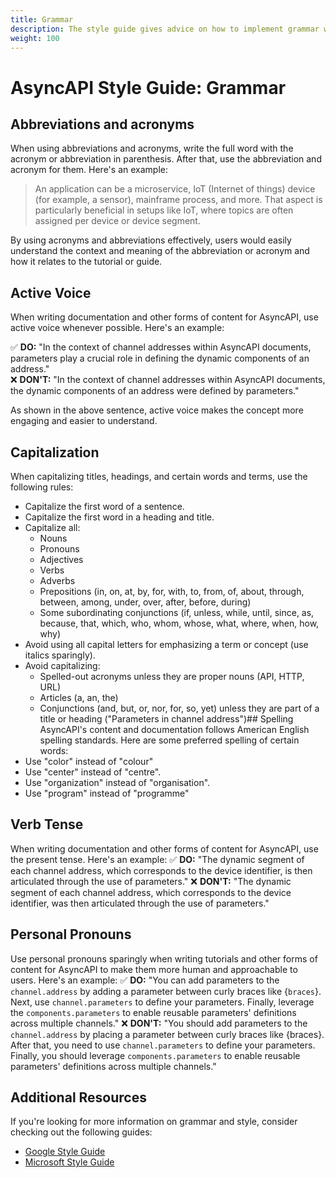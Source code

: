 ```yaml
---
title: Grammar
description: The style guide gives advice on how to implement grammar when creating tutorials and other forms of content for AsyncAPI.
weight: 100
---
```

# AsyncAPI Style Guide: Grammar

## Abbreviations and acronyms

When using abbreviations and acronyms, write the full word with the acronym or abbreviation in parenthesis. After that, use the abbreviation and acronym for them. Here's an example:

> An application can be a microservice, IoT (Internet of things) device (for example, a sensor), mainframe process, and more.
> That aspect is particularly beneficial in setups like IoT, where topics are often assigned per device or device segment.
 
 By using acronyms and abbreviations effectively, users would easily understand the context and meaning of the abbreviation or acronym and how it relates to the tutorial or guide.

## Active Voice
 
 When writing documentation and other forms of content for AsyncAPI, use active voice whenever possible. Here's an example:

✅ **DO:** "In the context of channel addresses within AsyncAPI documents, parameters play a crucial role in defining the dynamic components of an address."  
❌ **DON'T:** "In the context of channel addresses within AsyncAPI documents, the dynamic components of an address were defined by parameters."

As shown in the above sentence, active voice makes the concept more engaging and easier to understand.

## Capitalization

When capitalizing titles, headings, and certain words and terms, use the following rules:
- Capitalize the first word of a sentence.
- Capitalize the first word in a heading and title.
- Capitalize all:
  - Nouns
  - Pronouns
  - Adjectives
  - Verbs
  - Adverbs
  - Prepositions (in, on, at, by, for, with, to, from, of, about, through, between, among, under, over, after, before, during)
  - Some subordinating conjunctions (if, unless, while, until, since, as, because, that, which, who, whom, whose, what, where, when, how, why)
- Avoid using all capital letters for emphasizing a term or concept (use italics sparingly).
- Avoid capitalizing:
  - Spelled-out acronyms unless they are proper nouns (API, HTTP, URL)
  - Articles (a, an, the)
  - Conjunctions (and, but, or, nor, for, so, yet) unless they are part of a title or heading ("Parameters in channel address")## Spelling
AsyncAPI's content and documentation follows American English spelling standards. Here are some preferred spelling of certain words:
- Use "color" instead of "colour"
- Use "center" instead of "centre".
- Use "organization" instead of "organisation". 
- Use "program" instead of "programme"

## Verb Tense
When writing documentation and other forms of content for AsyncAPI, use the present tense. Here's an example:
✅ **DO:** "The dynamic segment of each channel address, which corresponds to the device identifier, is then articulated through the use of parameters."
❌ **DON'T:** "The dynamic segment of each channel address, which corresponds to the device identifier, was then articulated through the use of parameters."

## Personal Pronouns

 Use personal pronouns sparingly when writing tutorials and other forms of content for AsyncAPI to make them more human and approachable to users. Here's an example: 
 ✅ **DO:** "You can add parameters to the `channel.address` by adding a parameter between curly braces like {`braces`}. Next, use `channel.parameters` to define your parameters. Finally, leverage the `components.parameters` to enable reusable parameters' definitions across multiple channels."
❌ **DON'T:** "You should add parameters to the `channel.address` by placing a parameter between curly braces like {braces}. After that, you need to use `channel.parameters` to define your parameters. Finally, you should leverage `components.parameters` to enable reusable parameters' definitions across multiple channels."
 
## Additional Resources 

  If you're looking for more information on grammar and style, consider checking out the following guides:
- [Google Style Guide](https://developers.google.com/style)
- [Microsoft Style Guide](https://learn.microsoft.com/en-us/style-guide/welcome/)